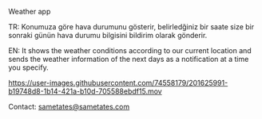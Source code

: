 
Weather app

TR:
Konumuza göre hava durumunu gösterir, belirledğiniz bir saate size bir sonraki günün hava durumu bilgisini bildirim olarak gönderir.

EN:
It shows the weather conditions according to our current location and sends the weather information of the next days as a notification at a time you specify.



https://user-images.githubusercontent.com/74558179/201625991-b19748d8-1b14-421a-b10d-705588ebdf15.mov




Contact: sametates@sametates.com
